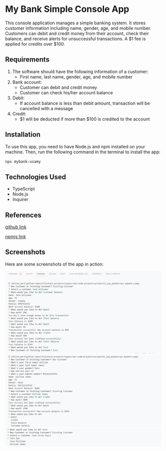 # My Bank Simple Console App

This console application manages a simple banking system. It stores customer information including name, gender, age, and mobile number. Customers can debit and credit money from their account, check their balance, and receive alerts for unsuccessful transactions. A $1 fee is applied for credits over $100.

## Requirements

1. The software should have the following information of a customer:
   - First name, last name, gender, age, and mobile number
2. Bank account:
   - Customer can debit and credit money
   - Customer can check his/her account balance
3. Debit:
   - If account balance is less than debit amount, transaction will be cancelled with a message
4. Credit:
   - $1 will be deducted if more than $100 is credited to the account

## Installation

To use this app, you need to have Node.js and npm installed on your machine. Then, run the following command in the terminal to install the app:

```bash
npx mybank-usamy
```

## Technologies Used

- TypeScript
- Node.js
- Inquirer

## References

[github link](https://github.com/usamyismy7/typescript-node-projects/tree/main/project11-oop_mybank)

[npmjs link](https://www.npmjs.com/package/mybank-usamy)

## Screenshots

Here are some screenshots of the app in action:

![image 1](https://raw.githubusercontent.com/usamyismy7/typescript-node-projects/main/project11-oop_mybank/assets/image.png)
![image 2](https://raw.githubusercontent.com/usamyismy7/typescript-node-projects/main/project11-oop_mybank/assets/image-1.png)
![image 3](https://raw.githubusercontent.com/usamyismy7/typescript-node-projects/main/project11-oop_mybank/assets/image-2.png)
